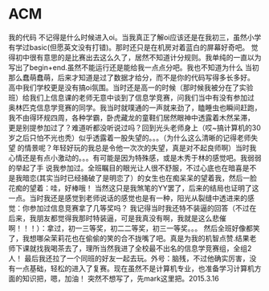 # ACM
我的代码
不记得是什么时候进入oi。当我真正了解oi应该还是在我初三，虽然小学有学过basic(但愿英文没有打错)。那时还只是在机房对着蓝白的屏幕好奇吧。
觉得初中很有意思的是比赛出去这么久了，居然不知道计分规则。我单纯的一直以为写出了begin+end.虽然不能运行还是能给我一点点分吧。我也不知道为什么
当初那么蠢萌蠢萌，后来才知道是过了数据才给分，而不是你的代码写得多长多好。
高中我们学校更是没有搞oi氛围。当时还是高一的时候（那时候我被分在了实验班）给我们上信息课的老师无意中谈到了信息学竞赛，问我们当中有没有参加过
奥林匹克信息学竞赛的同学。我当时就噗通的一声就来劲了，瞌睡虫也瞬间赶跑，我不由得环规四周，各种学霸，卧虎藏龙的童鞋们居然眼神中透露着木然呆滞，
更是别提参加过了？难道听都没听说过吗？回到光头老师身上（哎~搞计算机的30岁之后只怕不光也秃）似乎透露着一股失望的。。。（为什么这么清晰的记得老师失望
的情景呢？年轻好玩的我总是令他一次次的失望，真是对不起良师啊）当时我心情还是有点小激动的。。。有可能是因为特殊感，或是木秀于林的感觉吧。我弱弱的举起了手
说我参加过。全班瞩目的眼光让人很不舒服，不过心底也在暗喜是不是我暗恋(其实当时已经捅破了是明恋了）的女生也在痴呆呆的望着我，然后一脸花痴的望着：哇，好棒哦！
当然这只是我煞笔的YY罢了，后来的结局也证明了这一点。当时我还是感觉到老师说话的感觉也是有一种，阳光从裂缝中透进来的感觉：你参加过信息竞赛拿了几等奖吗？
我记得当时我还特不装逼的回答（不过在后来，我朋友都觉得我那时特装逼，可是我真没有啊，我就是这么悲催啊！！！）：拿过，初一三等奖，初二二等奖，初三一等奖。。。
然后全班好像都笑了，我想哪朵茉莉花也在偷偷的笑的合不拢嘴了吧。真是为我的机智点赞.结果老师下课就找我喝茶去了，理所当然我进了全校最不出名的信息学竞赛组，全组2人！
最后我还拉了一个同班的好友一起去玩。外号：脑残，不过他确实厉害，没有一点基础，轻松的进入了复赛。现在虽然不是计算机专业，也准备学习计算机方面的知识把，嗯，加油！
突然不想写了，先mark这里把。2015.3.16
